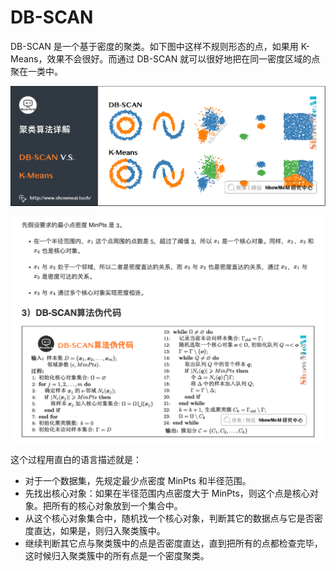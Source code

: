 # DB-SCAN

DB-SCAN 是一个基于密度的聚类。如下图中这样不规则形态的点，如果用 K-Means，效果不会很好。而通过 DB-SCAN 就可以很好地把在同一密度区域的点聚在一类中。

![image.png](DB-SCAN%2012e3a54bd6b48046bf53d37826c80f7b/image.png)

![截屏2024-10-29 18.34.31.png](DB-SCAN%2012e3a54bd6b48046bf53d37826c80f7b/%25E6%2588%25AA%25E5%25B1%258F2024-10-29_18.34.31.png)

这个过程用直白的语言描述就是：

- 对于一个数据集，先规定最少点密度 MinPts 和半径范围。
- 先找出核心对象：如果在半径范围内点密度大于 MinPts，则这个点是核心对象。把所有的核心对象放到一个集合中。
- 从这个核心对象集合中，随机找一个核心对象，判断其它的数据点与它是否密度直达，如果是，则归入聚类簇中。
- 继续判断其它点与聚类簇中的点是否密度直达，直到把所有的点都检查完毕，这时候归入聚类簇中的所有点是一个密度聚类。